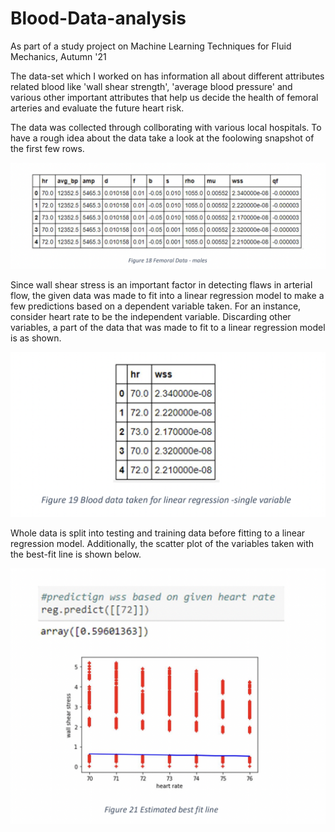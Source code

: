 # Blood-Data-analysis
As part of a study project on Machine Learning Techniques for Fluid Mechanics, Autumn '21


The data-set which I worked on has information all about different attributes related blood like 'wall shear strength', 'average blood pressure' and various other important 
attributes that help us decide the health of femoral arteries and evaluate the future heart risk.

The data was collected through collborating with various local hospitals.
To have a rough idea about the data take a look at the foolowing snapshot of the first few rows.

![](images/image1.png)

Since wall shear stress is an important factor in detecting flaws in arterial flow,
the given data was made to fit into a linear regression model to make a few
predictions based on a dependent variable taken. For an instance, consider heart
rate to be the independent variable. Discarding other variables, a part of the data
that was made to fit to a linear regression model is as shown.

![](images/image2.png)

Whole data is split into testing and training data before fitting to a linear
regression model. Additionally, the scatter plot of the variables taken with the best-fit line is shown
below.

![](images/image3.png)
